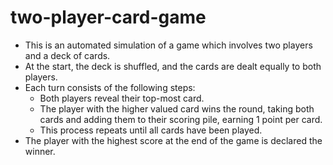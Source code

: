 # two-player-card-game
- This is an automated simulation of a game which involves two players and a deck of cards.
- At the start, the deck is shuffled, and the cards are dealt equally to both players.
- Each turn consists of the following steps:
  - Both players reveal their top-most card.
  - The player with the higher valued card wins the round, taking both cards and adding them to their scoring pile, earning 1 point per card.
  - This process repeats until all cards have been played.
- The player with the highest score at the end of the game is declared the winner.
